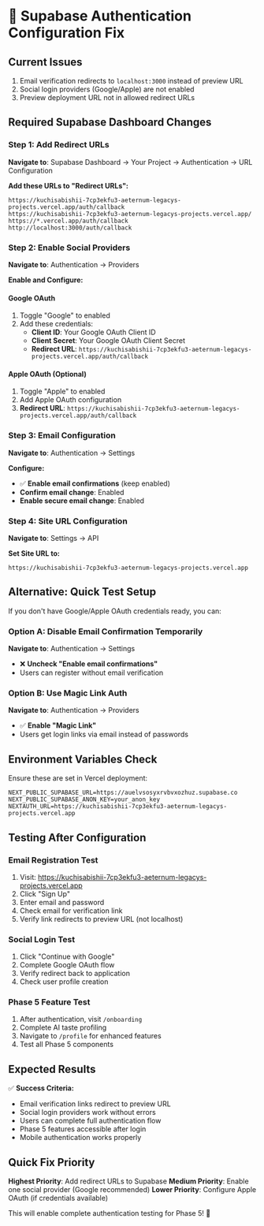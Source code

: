 # 🔧 Supabase Authentication Configuration Fix

## Current Issues
1. Email verification redirects to `localhost:3000` instead of preview URL
2. Social login providers (Google/Apple) are not enabled
3. Preview deployment URL not in allowed redirect URLs

## Required Supabase Dashboard Changes

### Step 1: Add Redirect URLs
**Navigate to**: Supabase Dashboard → Your Project → Authentication → URL Configuration

**Add these URLs to "Redirect URLs":**
```
https://kuchisabishii-7cp3ekfu3-aeternum-legacys-projects.vercel.app/auth/callback
https://kuchisabishii-7cp3ekfu3-aeternum-legacys-projects.vercel.app/
https://*.vercel.app/auth/callback
http://localhost:3000/auth/callback
```

### Step 2: Enable Social Providers
**Navigate to**: Authentication → Providers

**Enable and Configure:**

#### Google OAuth
1. Toggle "Google" to enabled
2. Add these credentials:
   - **Client ID**: Your Google OAuth Client ID
   - **Client Secret**: Your Google OAuth Client Secret
   - **Redirect URL**: `https://kuchisabishii-7cp3ekfu3-aeternum-legacys-projects.vercel.app/auth/callback`

#### Apple OAuth (Optional)
1. Toggle "Apple" to enabled
2. Add Apple OAuth configuration
3. **Redirect URL**: `https://kuchisabishii-7cp3ekfu3-aeternum-legacys-projects.vercel.app/auth/callback`

### Step 3: Email Configuration
**Navigate to**: Authentication → Settings

**Configure:**
- ✅ **Enable email confirmations** (keep enabled)
- **Confirm email change**: Enabled
- **Enable secure email change**: Enabled

### Step 4: Site URL Configuration
**Navigate to**: Settings → API

**Set Site URL to:**
```
https://kuchisabishii-7cp3ekfu3-aeternum-legacys-projects.vercel.app
```

## Alternative: Quick Test Setup

If you don't have Google/Apple OAuth credentials ready, you can:

### Option A: Disable Email Confirmation Temporarily
**Navigate to**: Authentication → Settings
- ❌ **Uncheck "Enable email confirmations"**
- Users can register without email verification

### Option B: Use Magic Link Auth
**Navigate to**: Authentication → Providers
- ✅ **Enable "Magic Link"**
- Users get login links via email instead of passwords

## Environment Variables Check

Ensure these are set in Vercel deployment:
```env
NEXT_PUBLIC_SUPABASE_URL=https://auelvsosyxrvbvxozhuz.supabase.co
NEXT_PUBLIC_SUPABASE_ANON_KEY=your_anon_key
NEXTAUTH_URL=https://kuchisabishii-7cp3ekfu3-aeternum-legacys-projects.vercel.app
```

## Testing After Configuration

### Email Registration Test
1. Visit: https://kuchisabishii-7cp3ekfu3-aeternum-legacys-projects.vercel.app
2. Click "Sign Up"
3. Enter email and password
4. Check email for verification link
5. Verify link redirects to preview URL (not localhost)

### Social Login Test  
1. Click "Continue with Google"
2. Complete Google OAuth flow
3. Verify redirect back to application
4. Check user profile creation

### Phase 5 Feature Test
1. After authentication, visit `/onboarding`
2. Complete AI taste profiling
3. Navigate to `/profile` for enhanced features
4. Test all Phase 5 components

## Expected Results

✅ **Success Criteria:**
- Email verification links redirect to preview URL
- Social login providers work without errors
- Users can complete full authentication flow
- Phase 5 features accessible after login
- Mobile authentication works properly

## Quick Fix Priority

**Highest Priority**: Add redirect URLs to Supabase
**Medium Priority**: Enable one social provider (Google recommended)
**Lower Priority**: Configure Apple OAuth (if credentials available)

This will enable complete authentication testing for Phase 5! 🚀